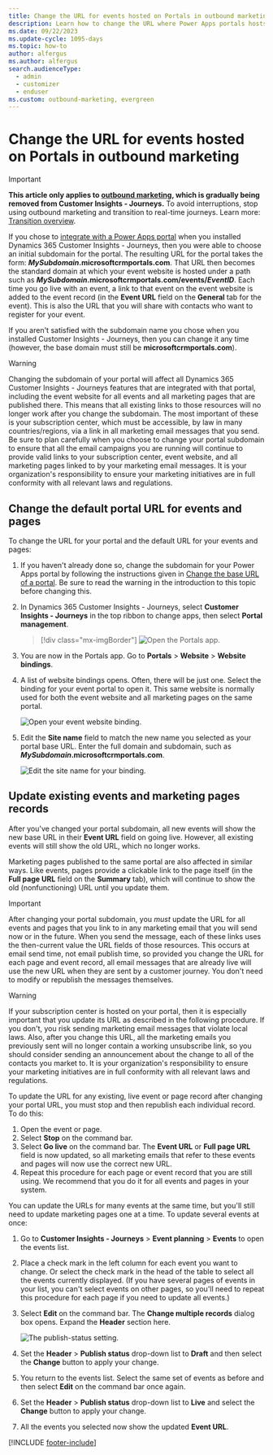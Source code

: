 ```yaml
---
title: Change the URL for events hosted on Portals in outbound marketing
description: Learn how to change the URL where Power Apps portals hosts your events in outbound marketing.
ms.date: 09/22/2023
ms.update-cycle: 1095-days
ms.topic: how-to
author: alfergus
ms.author: alfergus
search.audienceType: 
  - admin
  - customizer
  - enduser
ms.custom: outbound-marketing, evergreen
---
```


# Change the URL for events hosted on Portals in outbound marketing

> [!IMPORTANT]
> **This article only applies to [outbound marketing](user-guide.md), which is gradually being removed from Customer Insights - Journeys.** To avoid interruptions, stop using outbound marketing and transition to real-time journeys. Learn more: [Transition overview](transition-overview.md).

If you chose to [integrate with a Power Apps portal](portal-optional.md) when you installed Dynamics 365 Customer Insights - Journeys, then you were able to choose an initial subdomain for the portal. The resulting URL for the portal takes the form: **_MySubdomain_.microsoftcrmportals.com**. That URL then becomes the standard domain at which your event website is hosted under a path such as **_MySubdomain_.microsoftcrmportals.com/events/_EventID_**. Each time you go live with an event, a link to that event on the event website is added to the event record (in the **Event URL** field on the **General** tab for the event). This is also the URL that you will share with contacts who want to register for your event.

If you aren't satisfied with the subdomain name you chose when you installed Customer Insights - Journeys, then you can change it any time (however, the base domain must still be **microsoftcrmportals.com**).

> [!WARNING]
> Changing the subdomain of your portal will affect all Dynamics 365 Customer Insights - Journeys features that are integrated with that portal, including the event website for all events and all marketing pages that are published there. This means that all existing links to those resources will no longer work after you change the subdomain. The most important of these is your subscription center, which must be accessible, by law in many countries/regions, via a link in all marketing email messages that you send. Be sure to plan carefully when you choose to change your portal subdomain to ensure that all the email campaigns you are running will continue to provide valid links to your subscription center, event website, and all marketing pages linked to by your marketing email messages. It is your organization's responsibility to ensure your marketing initiatives are in full conformity with all relevant laws and regulations.

## Change the default portal URL for events and pages

To change the URL for your portal and the default URL for your events and pages:

1. If you haven't already done so, change the subdomain for your Power Apps portal by following the instructions given in [Change the base URL of a portal](/powerapps/maker/portals/admin/change-base-url). Be sure to read the warning in the introduction to this topic before changing this.

1. In Dynamics 365 Customer Insights - Journeys, select **Customer Insights - Journeys** in the top ribbon to change apps, then select **Portal management**.

    > [!div class="mx-imgBorder"]
    > ![Open the Portals app.](media/app-selector-portals2.png)

1. You are now in the Portals app. Go to **Portals** > **Website** > **Website bindings**.

1. A list of website bindings opens. Often, there will be just one. Select the binding for your event portal to open it. This same website is normally used for both the event website and all marketing pages on the same portal.

    ![Open your event website binding.](media/event-website-binding.png "Open your event website binding")

1. Edit the **Site name** field to match the new name you selected as your portal base URL. Enter the full domain and subdomain, such as **_MySubdomain_.microsoftcrmportals.com**.

    ![Edit the site name for your binding.](media/event-website-site-name.png "Edit the site name for your binding")


## Update existing events and marketing pages records

After you've changed your portal subdomain, all new events will show the new base URL in their **Event URL** field on going live. However, all existing events will still show the old URL, which no longer works.

Marketing pages published to the same portal are also affected in similar ways. Like events, pages provide a clickable link to the page itself (in the **Full page URL** field on the **Summary** tab), which will continue to show the old (nonfunctioning) URL until you update them.

> [!IMPORTANT]
> After changing your portal subdomain, you _must_ update the URL for all events and pages that you link to in any marketing email that you will send now or in the future. When you send the message, each of these links uses the then-current value the URL fields of those resources. This occurs at email send time, not email publish time, so provided you change the URL for each page and event record, all email messages that are already live will use the new URL when they are sent by a customer journey. You don't need to modify or republish the messages themselves.

> [!WARNING]
> If your subscription center is hosted on your portal, then it is especially important that you update its URL as described in the following procedure. If you don't, you risk sending marketing email messages that violate local laws. Also, after you change this URL, all the marketing emails you previously sent will no longer contain a working unsubscribe link, so you should consider sending an announcement about the change to all of the contacts you market to. It is your organization's responsibility to ensure your marketing initiatives are in full conformity with all relevant laws and regulations.

To update the URL for any existing, live event or page record after changing your portal URL, you must stop and then republish each individual record. To do this:

1. Open the event or page.
1. Select **Stop** on the command bar.
1. Select **Go live** on the command bar. The **Event URL** or **Full page URL** field is now updated, so all marketing emails that refer to these events and pages will now use the correct new URL.
1. Repeat this procedure for each page or event record that you are still using. We recommend that you do it for all events and pages in your system.

You can update the URLs for many events at the same time, but you'll still need to update marketing pages one at a time. To update several events at once:

1. Go to **Customer Insights - Journeys** > **Event planning** > **Events** to open the events list.

1. Place a check mark in the left column for each event you want to change. Or select the check mark in the head of the table to select all the events currently displayed. (If you have several pages of events in your list, you can't select events on other pages, so you'll need to repeat this procedure for each page if you need to update all events.)

1. Select **Edit** on the command bar. The **Change multiple records** dialog box opens. Expand the **Header** section here.

    ![The publish-status setting.](media/change-multiple-records.png "The publish-status setting")

1. Set the **Header** > **Publish status** drop-down list to **Draft** and then select the **Change** button to apply your change.

1. You return to the events list. Select the same set of events as before and then select **Edit** on the command bar once again.

1. Set the **Header** > **Publish status** drop-down list to **Live** and select the **Change** button to apply your change.

1. All the events you selected now show the updated **Event URL**.

[!INCLUDE [footer-include](./includes/footer-banner.md)]
